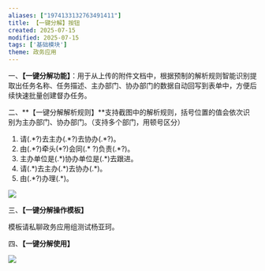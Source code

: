 ```yaml
---
aliases: ["1974133132763491411"]
title: 【一键分解】按钮
created: 2025-07-15
modified: 2025-07-15
tags: ['基础模块']
theme: 政务应用
---
```


一、**【一键分解功能】**：用于从上传的附件文档中，根据预制的解析规则智能识别提取出任务名称、任务描述、主办部门、协办部门的数据自动回写到表单中，方便后续快速批量创建督办任务。

二、**【一键分解解析规则】**支持截图中的解析规则，括号位置的值会依次识别为主办部门、协办部门。（支持多个部门，用顿号区分）

1. 请(.\*?)去主办(.\*?)去协办(.\*?)。
2. 由(.\*?)牵头(\*?)会同(.\* ?)负责(.\*?)。
3. 主办单位是(.\*)协办单位是(.\*)去跟进。
4. 请(.\*)去主办(.\*)去协办(.\*)。
5. 由(.\*?)办理(.\*)。

![](7a84d78343289311d619fa0cf8429a64.jpg)

三、**【一键分解操作模板】**

模板请私聊政务应用组测试杨亚珂。

四、**【一键分解使用】**

![](c60730e9f2c144e6a48ec763a1102dd0.jpg)